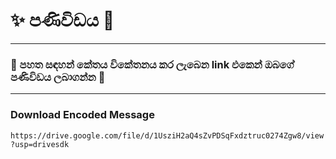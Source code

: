 # ✨ පණිවිඩය 👀
***
### 🎉 පහත සඳහන් කේතය විකේතනය කර ලැබෙන link එකෙන් ඔබගේ පණිවිඩය ලබාගන්න 🤗

***
### Download Encoded Message
`https://drive.google.com/file/d/1UsziH2aQ4sZvPDSqFxdztruc0274Zgw8/view?usp=drivesdk`
